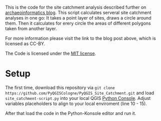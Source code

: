 This is the code for the site catchment analysis described further on [archaeoinformatics blog](http://archaeoinformatics.net/python-for-site-catchment-qgis/). This script calculates serveral site catchment analyses in one go: It takes a point layer of sites, draws a circle around them. Then it calculates for erery circle the areas of different polygons taken from another layer.

For more information please visit the link to the blog post above, which is licensed as CC-BY.

The Code is licensed under the [MIT license](https://opensource.org/licenses/mit-license.php). 

# Setup

The first time, download this repository via `git clone https://github.com/PyQGISCologne/PyQGIS_Site_Catchment.git` and load `site_catchment-script.py` into your local QGIS [Python Console](https://docs.qgis.org/3.22/en/docs/pyqgis_developer_cookbook/intro.html#scripting-in-the-python-console). Adjust variables placeholders to align to your local enviroment (line 10 - 15).

After that load the code in the Python-Konsole editor and run it.
